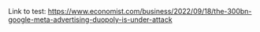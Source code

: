 Link to test: https://www.economist.com/business/2022/09/18/the-300bn-google-meta-advertising-duopoly-is-under-attack

